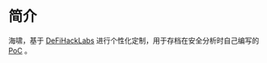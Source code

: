 # 简介

海啸，基于 [DeFiHackLabs](https://github.com/SunWeb3Sec/DeFiHackLabs) 进行个性化定制，用于存档在安全分析时自己编写的 [PoC](https://github.com/B1ue1nWh1te/Tsunami/tree/main/tsunami) 。
